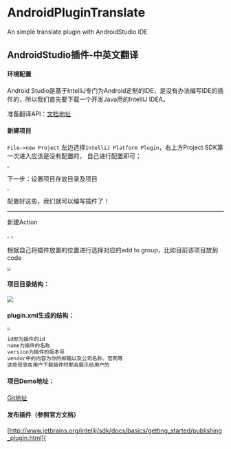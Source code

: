 # AndroidPluginTranslate
An simple translate plugin with AndroidStudio IDE

## AndroidStudio插件-中英文翻译

#### 环境配置

Android Studio是基于IntelliJ专门为Android定制的IDE，是没有办法编写IDE的插件的，所以我们首先要下载一个开发Java用的IntelliJ IDEA。

准备翻译API：[文档地址](http://api.fanyi.baidu.com/api/trans/product/apidoc#joinFile)

#### 新建项目

`File—>new Project` 左边选择`IntelliJ Platform Plugin`，右上方Project SDK第一次进入应该是没有配置的， 自己进行配置即可；

<img src="/Users/qiucheng/Library/Application Support/typora-user-images/image-20191130141905819.png" style="zoom:30%">

下一步：设置项目存放目录及项目

<img src="/Users/qiucheng/Library/Application Support/typora-user-images/image-20191130143030977.png" style="zoom:30%">



配置好这些，我们就可以编写插件了！

------

新建Action

<img src="/Users/qiucheng/Library/Application Support/typora-user-images/image-20191130144243356.png" style="zoom:30%">

<img src="/Users/qiucheng/Library/Application Support/typora-user-images/image-20191130144508705.png" style="zoom:34%">

根据自己将插件放置的位置进行选择对应的add to group，比如目前该项目放到code

<img src="/Users/qiucheng/Library/Application Support/typora-user-images/image-20191202145239010.png" style="zoom:50%">



#### 项目目录结构：

<img src="/Users/qiucheng/Library/Application Support/typora-user-images/image-20191202143832387.png" style="zoom:90%">



#### plugin.xml生成的结构：



<img src="/Users/qiucheng/Library/Application Support/typora-user-images/image-20191202144725035.png" style="zoom:45%">



```java
id即为插件的id
name为插件的名称
version为插件的版本号
vendor中的内容为你的邮箱以及公司名称、官网等
这些信息在用户下载插件时都会展示给用户的
```



#### 项目Demo地址：

[Git地址](https://github.com/liuhao722/AndroidPluginTranslate.git)



#### 发布插件（参照官方文档）

[http://www.jetbrains.org/intellij/sdk/docs/basics/getting_started/publishing_plugin.html](
